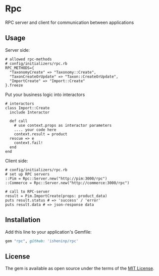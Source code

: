 # Rpc

RPC server and client for communication between applications

## Usage

Server side:

```
# allowed rpc-methods 
# config/initializers/rpc.rb
RPC_METHODS={
  "TaxonomyCreate" => "Taxonomy::Create",
  "TaxonCreateOrUpdate" => "Taxon::CreateOrUpdate",
  "ImportCreate" => "Import::Create"
}.freeze

```
Put your business logic into interactors

```
# interactors
class Import::Create
  include Interactor

  def call
    # use context.props as interactor parameters
    .... your code here
    context.result = product
  rescue => e
    context.fail!
  end
end
```

Client side:
```
# config/initializers/rpc.rb
# set up RPC servers
::Pim = Rpc::Server.new("http://pim:3000/rpc")
::Commerce = Rpc::Server.new("http://commerce:3000/rpc")

# call to RPC-server
result = Pim.ImportCreate(props: product_data)
puts result.status # => 'success' / 'error'
puts result.data # => json-response data
```

## Installation
Add this line to your application's Gemfile:

```ruby
gem "rpc", github: 'isheninp/rpc'
```

## License
The gem is available as open source under the terms of the [MIT License](https://opensource.org/licenses/MIT).
